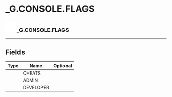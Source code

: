 # _G.CONSOLE.FLAGS

### <img src="../../.gitbook/assets/base.png" width="32" height="32" /> _G.CONSOLE.FLAGS


-----------------
## Fields

| Type   | Name | Optional |
| ------ | ---- | -------: |
|  | CHEATS |  |
|  | ADMIN |  |
|  | DEVELOPER |  |
